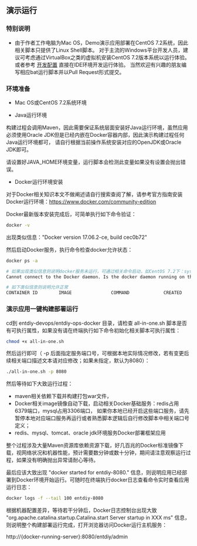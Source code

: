 ## 演示运行

### 特别说明

* 由于作者工作电脑为Mac OS，Demo演示应用部署在CentOS 7.2系统，因此相关脚本只提供了Linux Shell脚本。
  对于主流的Windows平台开发人员，建议可考虑通过VirtualBox之类的虚拟机安装CentOS 7.2版本系统以运行体验。
  或者参考 [开发配置](230.开发配置.md) 直接在IDE环境开发运行体验。
  当然欢迎有兴趣的朋友编写相应bat运行脚本并以Pull Request形式提交。
  
### 环境准备

* Mac OS或CentOS 7.2系统环境

* Java运行环境

构建过程会调用Maven，因此需要保证系统层面安装好Java运行环境，虽然应用必须使用Oracle JDK但是已经内嵌在Docker容器内部，因此演示构建过程任何Java运行环境都可，
请自行根据当前操作系统安装对应的OpenJDK或Oracle JDK即可。

请设置好JAVA_HOME环境变量，运行脚本会检测此变量如果没有设置会抛出错误。

* Docker运行环境安装

对于Docker相关知识本文不做阐述请自行搜索查阅了解，请参考官方指南安装Docker运行环境：https://www.docker.com/community-edition

Docker最新版本安装完成后，可简单执行如下命令验证：

``` bash
docker -v
```

出现类似信息："Docker version 17.06.2-ce, build cec0b72"

然后启动Docker服务，执行命令检查docker允许状态：

``` bash
docker ps -a

# 如果出现类似信息则说明docker服务未运行，可通过相关命令启动，如CentOS 7.2下：systemctl start docker
Cannot connect to the Docker daemon. Is the docker daemon running on this host?

# 如下类似信息则说明允许正常
CONTAINER ID        IMAGE               COMMAND             CREATED             STATUS              PORTS               NAMES

```

### 演示应用一键构建部署运行

cd到 entdiy-devops/entdiy-ops-docker 目录，请检查 all-in-one.sh 脚本是否有可执行属性，如果没有请在终端执行如下命令初始化相关脚本可执行属性：

``` bash
chmod +x all-in-one.sh
```

然后运行即可（ -p 后面指定服务端口号，可根据本地实际情况修改，若有变更后续相关端口描述文本请对应修改；如果未指定，默认为8080）：

``` bash
./all-in-one.sh -p 8080
```

然后等待如下大致运行过程：

* maven相关依赖下载并构建打包war文件，
* Docker相关image镜像自动下载，启动相关Docker基础服务：redis占用6379端口，mysql占用3306端口，
  如果你本地已经开启这些端口服务，请先暂停本地对应端口服务再运行或者熟悉脚本逻辑后自行修改脚本中相关端口号定义；
* redis、mysql、tomcat、oracle jdk环境服务Docker部署框架应用

整个过程涉及大量Maven资源库依赖资源下载，好几百兆的Docker标准镜像下载，视网络状况和机器性能，预计需要数分钟或数十分钟，期间请注意观察运行过程，如果没有明确抛出异常请耐心等待。

最后应该大致出现 "docker started for entdiy-8080." 信息，则说明应用已经部署到Docker环境开始运行。可随时在终端执行docker日志查看命令实时查看应用运行日志：

``` bash
docker logs -f --tail 100 entdiy-8080
```

根据机器配置差异，等待若干分钟后，Docker日志控制台出现大致 "org.apache.catalina.startup.Catalina.start Server startup in XXX ms" 信息，
则说明整个构建部署运行完成，打开浏览器访问Docker运行主机服务：

http://{docker-running-server}:8080/entdiy/admin

